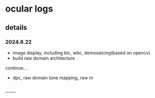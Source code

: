 
# ocular logs

## details

### 2024.8.22

- image display, including blc, wbc, demosaicing(based on opencv)
- build raw domain architecture

continue...

- dpc, raw domain tone mapping, raw nr

### ......